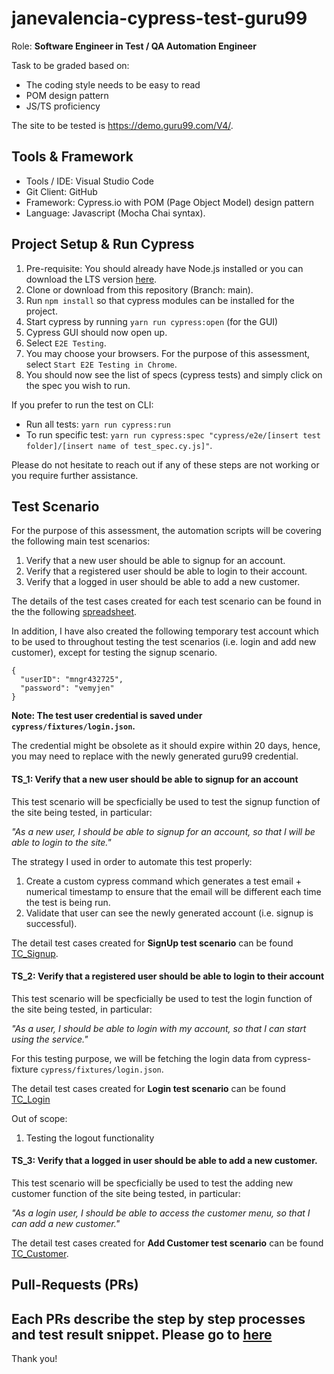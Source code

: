 # janevalencia-cypress-test-guru99
Role: **Software Engineer in Test / QA Automation Engineer**

Task to be graded based on:
- The coding style needs to be easy to read
- POM design pattern
- JS/TS proficiency

The site to be tested is https://demo.guru99.com/V4/.

## Tools & Framework
- Tools / IDE: Visual Studio Code
- Git Client: GitHub
- Framework: Cypress.io with POM (Page Object Model) design pattern
- Language: Javascript (Mocha Chai syntax).

## Project Setup & Run Cypress
1. Pre-requisite: You should already have Node.js installed or you can download the LTS version [here](https://nodejs.org/en/download/).
2. Clone or download from this repository (Branch: main).
3. Run `npm install` so that cypress modules can be installed for the project.
4. Start cypress by running `yarn run cypress:open` (for the GUI)
5. Cypress GUI should now open up.
6. Select `E2E Testing`.
7. You may choose your browsers. For the purpose of this assessment, select `Start E2E Testing in Chrome`.
8. You should now see the list of specs (cypress tests) and simply click on the spec you wish to run.

If you prefer to run the test on CLI:
- Run all tests: `yarn run cypress:run`
- To run specific test: `yarn run cypress:spec "cypress/e2e/[insert test folder]/[insert name of test_spec.cy.js]"`.

Please do not hesitate to reach out if any of these steps are not working or you require further assistance.

## Test Scenario
For the purpose of this assessment, the automation scripts will be covering the following main test scenarios:
1. Verify that a new user should be able to signup for an account.
2. Verify that a registered user should be able to login to their account.
3. Verify that a logged in user should be able to add a new customer.

The details of the test cases created for each test scenario can be found in the the following [spreadsheet](https://docs.google.com/spreadsheets/d/1k9tS9BfSCjUXvxL6lgtluAWGVuZh-c5R8s7MlHx0v58/edit#gid=0).

In addition, I have also created the following temporary test account which to be used to throughout testing the test scenarios (i.e. login and add new customer), except for testing the signup scenario.

```
{
  "userID": "mngr432725",
  "password": "vemyjen"
}
```
**Note: The test user credential is saved under `cypress/fixtures/login.json`.**

The credential might be obsolete as it should expire within 20 days, hence, you may need to replace with the newly generated guru99 credential.

#### TS_1: Verify that a new user should be able to signup for an account
This test scenario will be specficially be used to test the signup function of the site being tested, in particular:

*"As a new user, I should be able to signup for an account, so that I will be able to login to the site."*

The strategy I used in order to automate this test properly:
1. Create a custom cypress command which generates a test email + numerical timestamp to ensure that the email will be different each time the test is being run.
2. Validate that user can see the newly generated account (i.e. signup is successful).


The detail test cases created for **SignUp test scenario** can be found [TC_Signup](https://docs.google.com/spreadsheets/d/1k9tS9BfSCjUXvxL6lgtluAWGVuZh-c5R8s7MlHx0v58/edit#gid=0).

#### TS_2: Verify that a registered user should be able to login to their account
This test scenario will be specficially be used to test the login function of the site being tested, in particular:

*"As a user, I should be able to login with my account, so that I can start using the service."*

For this testing purpose, we will be fetching the login data from cypress-fixture `cypress/fixtures/login.json`.

The detail test cases created for **Login test scenario** can be found [TC_Login](https://docs.google.com/spreadsheets/d/1k9tS9BfSCjUXvxL6lgtluAWGVuZh-c5R8s7MlHx0v58/edit#gid=738327809)

Out of scope:
1. Testing the logout functionality

#### TS_3: Verify that a logged in user should be able to add a new customer.
This test scenario will be specficially be used to test the adding new customer function of the site being tested, in particular:

*"As a login user, I should be able to access the customer menu, so that I can add a new customer."*

The detail test cases created for **Add Customer test scenario** can be found [TC_Customer](https://docs.google.com/spreadsheets/d/1k9tS9BfSCjUXvxL6lgtluAWGVuZh-c5R8s7MlHx0v58/edit#gid=1731047278).

## Pull-Requests (PRs)
Each PRs describe the step by step processes and test result snippet. Please go to [here](https://github.com/janevalencia/janevalencia-cypress-test-guru99/pulls?q=is%3Apr+is%3Aclosed)
------

Thank you!
